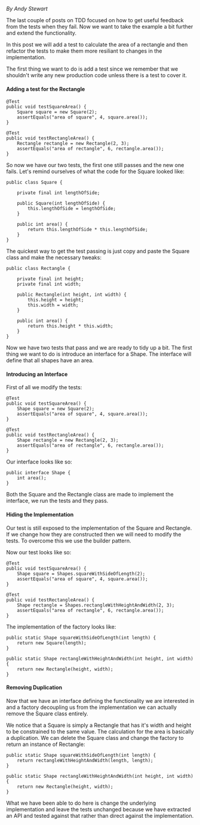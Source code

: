 *By Andy Stewart*

The last couple of posts on TDD focused on how to get useful feedback from the tests when they fail. Now we want to take the example a bit further and extend the functionality. 

In this post we will add a test to calculate the area of a rectangle and then refactor the tests to make them more resiliant to changes in the implementation.

The first thing we want to do is add a test since we remember that we shouldn't write any new production code unless there is a test to cover it.

#### Adding a test for the Rectangle

	@Test
	public void testSquareArea() {
	    Square square = new Square(2);
	    assertEquals("area of square", 4, square.area());
	}
	
	@Test
	public void testRectangleArea() {
		Rectangle rectangle = new Rectangle(2, 3);
		assertEquals("area of rectangle", 6, rectangle.area());
	}

So now we have our two tests, the first one still passes and the new one fails. Let's remind ourselves of what the code for the Square looked like:

    public class Square {

	    private final int lengthOfSide;
	
	    public Square(int lengthOfSide) {
		    this.lengthOfSide = lengthOfSide;
	    }

	    public int area() {
		    return this.lengthOfSide * this.lengthOfSide;
	    }
    }

The quickest way to get the test passing is just copy and paste the Square class and make the necessary tweaks:

    public class Rectangle {

	    private final int height;
	    private final int width;
	
	    public Rectangle(int height, int width) {
		    this.height = height;
		    this.width = width;
	    }

	    public int area() {
		    return this.height * this.width;
	    }
    } 

Now we have two tests that pass and we are ready to tidy up a bit. The first thing we want to do is introduce an interface for a Shape. The interface will define that all shapes have an area. 

#### Introducing an Interface

First of all we modify the tests:

	@Test
	public void testSquareArea() {
	    Shape square = new Square(2);
	    assertEquals("area of square", 4, square.area());
	}
	
	@Test
	public void testRectangleArea() {
		Shape rectangle = new Rectangle(2, 3);
		assertEquals("area of rectangle", 6, rectangle.area());
	}
    
Our interface looks like so:

    public interface Shape {
	    int area();
    }

Both the Square and the Rectangle class are made to implement the interface, we run the tests and they pass.

#### Hiding the Implementation

Our test is still exposed to the implementation of the Square and Rectangle. If we change how they are constructed then we will need to modify the tests. To overcome this we use the builder pattern. 

Now our test looks like so: 

	@Test
	public void testSquareArea() {
	    Shape square = Shapes.squareWithSideOfLength(2);
	    assertEquals("area of square", 4, square.area());
	}
	
	@Test
	public void testRectangleArea() {
		Shape rectangle = Shapes.rectangleWithHeightAndWidth(2, 3);
		assertEquals("area of rectangle", 6, rectangle.area());
	}
    
The implementation of the factory looks like:

	public static Shape squareWithSideOfLength(int length) {
		return new Square(length);
	}

	public static Shape rectangleWithHeightAndWidth(int height, int width) {
		return new Rectangle(height, width);
	}
    
#### Removing Duplication

Now that we have an interface defining the functionality we are interested in and a factory decoupling us from the implementation we can actually remove the Square class entirely.

We notice that a Square is simply a Rectangle that has it's width and height to be constrained to the same value. The calculation for the area is basically a duplication. We can delete the Square class and change the factory to return an instance of Rectangle:


	public static Shape squareWithSideOfLength(int length) {
		return rectangleWithHeightAndWidth(length, length);
	}

	public static Shape rectangleWithHeightAndWidth(int height, int width) {
		return new Rectangle(height, width);
	}
    
What we have been able to do here is change the underlying implementation and leave the tests unchanged because we have extracted an API and tested against that rather than direct against the implementation.